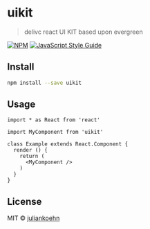 # uikit

> delivc react UI KIT based upon evergreen

[![NPM](https://img.shields.io/npm/v/uikit.svg)](https://www.npmjs.com/package/uikit) [![JavaScript Style Guide](https://img.shields.io/badge/code_style-standard-brightgreen.svg)](https://standardjs.com)

## Install

```bash
npm install --save uikit
```

## Usage

```tsx
import * as React from 'react'

import MyComponent from 'uikit'

class Example extends React.Component {
  render () {
    return (
      <MyComponent />
    )
  }
}
```

## License

MIT © [juliankoehn](https://github.com/juliankoehn)
